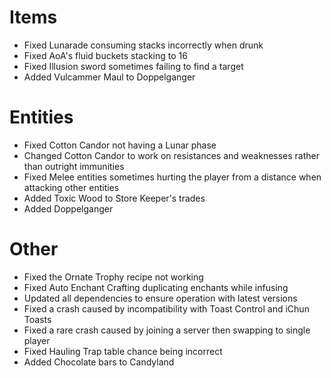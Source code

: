 # Items
* Fixed Lunarade consuming stacks incorrectly when drunk
* Fixed AoA's fluid buckets stacking to 16
* Fixed Illusion sword sometimes failing to find a target
* Added Vulcammer Maul to Doppelganger

# Entities
* Fixed Cotton Candor not having a Lunar phase
* Changed Cotton Candor to work on resistances and weaknesses rather than outright immunities
* Fixed Melee entities sometimes hurting the player from a distance when attacking other entities
* Added Toxic Wood to Store Keeper's trades
* Added Doppelganger

# Other
* Fixed the Ornate Trophy recipe not working
* Fixed Auto Enchant Crafting duplicating enchants while infusing
* Updated all dependencies to ensure operation with latest versions
* Fixed a crash caused by incompatibility with Toast Control and iChun Toasts
* Fixed a rare crash caused by joining a server then swapping to single player
* Fixed Hauling Trap table chance being incorrect
* Added Chocolate bars to Candyland